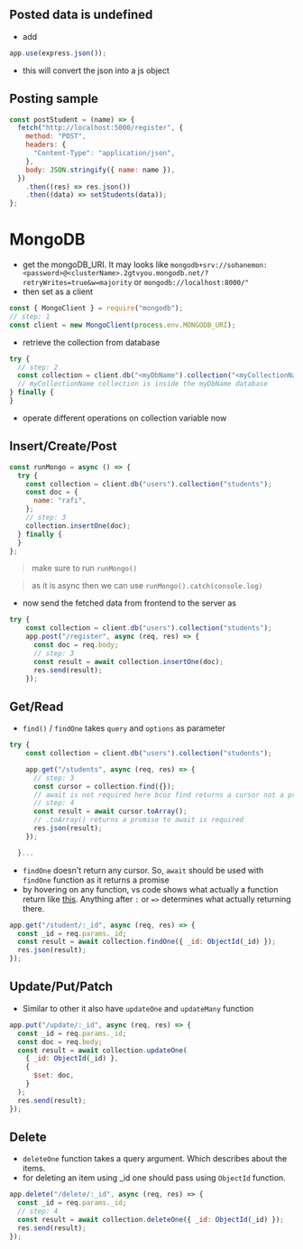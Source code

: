 ## Posted data is undefined

- add

```js
app.use(express.json());
```

- this will convert the json into a js object

## Posting sample

```js
const postStudent = (name) => {
  fetch("http://localhost:5000/register", {
    method: "POST",
    headers: {
      "Content-Type": "application/json",
    },
    body: JSON.stringify({ name: name }),
  })
    .then((res) => res.json())
    .then((data) => setStudents(data));
};
```

# MongoDB

- get the mongoDB_URI. It may looks like `mongodb+srv://sohanemon:<password>@<clusterName>.2gtvyou.mongodb.net/?retryWrites=true&w=majority` or `mongodb://localhost:8000/"`
- then set as a client

```js
const { MongoClient } = require("mongodb");
// step: 1
const client = new MongoClient(process.env.MONGODB_URI);
```

- retrieve the collection from database

```js
try {
  // step: 2
  const collection = client.db("<myDbName").collection("<myCollectionName>");
  // myCollectionName collection is inside the myDbName database
} finally {
}
```

- operate different operations on collection variable now

## Insert/Create/Post

```js
const runMongo = async () => {
  try {
    const collection = client.db("users").collection("students");
    const doc = {
      name: "rafi",
    };
    // step: 3
    collection.insertOne(doc);
  } finally {
  }
};
```

> make sure to run `runMongo()`

> as it is async then we can use `runMongo().catch(console.log)`

- now send the fetched data from frontend to the server as

```js
try {
    const collection = client.db("users").collection("students");
    app.post("/register", async (req, res) => {
      const doc = req.body;
      // step: 3
      const result = await collection.insertOne(doc);
      res.send(result);
    });
```

## Get/Read

- `find()` / `findOne` takes `query` and `options` as parameter

```js
try {
    const collection = client.db("users").collection("students");

    app.get("/students", async (req, res) => {
      // step: 3
      const cursor = collection.find({});
      // await is not required here bcoz find returns a cursor not a promise
      // step: 4
      const result = await cursor.toArray();
      // .toArray() returns a promise to await is required
      res.json(result);
    });

  }...
```

- `findOne` doesn't return any cursor. So, `await` should be used with `findOne` function as it returns a promise
- by hovering on any function, vs code shows what actually a function return like [this](./src/assets/Screenshot%20from%202022-11-01%2019-28-35.png). Anything after `:` or `=>` determines what actually returning there.

```js
app.get("/student/:_id", async (req, res) => {
  const _id = req.params._id;
  const result = await collection.findOne({ _id: ObjectId(_id) });
  res.json(result);
});
```

## Update/Put/Patch

- Similar to other it also have `updateOne` and `updateMany` function

```js
app.put("/update/:_id", async (req, res) => {
  const _id = req.params._id;
  const doc = req.body;
  const result = await collection.updateOne(
    { _id: ObjectId(_id) },
    {
      $set: doc,
    }
  );
  res.send(result);
});
```

## Delete

- `deleteOne` function takes a query argument. Which describes about the items.
- for deleting an item using \_id one should pass using `ObjectId` function.

```js
app.delete("/delete/:_id", async (req, res) => {
  const _id = req.params._id;
  // step: 4
  const result = await collection.deleteOne({ _id: ObjectId(_id) });
  res.send(result);
});
```
